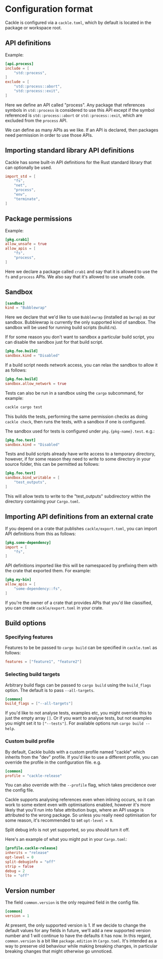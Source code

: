 # Configuration format

Cackle is configured via a `cackle.toml`, which by default is located in the package or workspace
root.

## API definitions

Example:

```toml
[api.process]
include = [
    "std::process",
]
exclude = [
    "std::process::abort",
    "std::process::exit",
]
```

Here we define an API called "process". Any package that references symbols in `std::process` is
considered to use this API except if the symbol referenced is `std::process::abort` or
`std::process::exit`, which are excluded from the `process` API.

We can define as many APIs as we like. If an API is declared, then packages need permission in order
to use those APIs.

## Importing standard library API definitions

Cackle has some built-in API definitions for the Rust standard library that can optionally be used.

```toml
import_std = [
    "fs",
    "net",
    "process",
    "env",
    "terminate",
]
```

## Package permissions

Example:

```toml
[pkg.crab1]
allow_unsafe = true
allow_apis = [
    "fs",
    "process",
]
```

Here we declare a package called `crab1` and say that it is allowed to use the `fs` and `process`
APIs. We also say that it's allowed to use unsafe code.

## Sandbox

```toml
[sandbox]
kind = "Bubblewrap"
```

Here we declare that we'd like to use `Bubblewrap` (installed as `bwrap`) as our sandbox. Bubblewrap
is currently the only supported kind of sandbox. The sandbox will be used for running build scripts
(build.rs).

If for some reason you don't want to sandbox a particular build script, you can disable the sandbox
just for that build script.

```toml
[pkg.foo.build]
sandbox.kind = "Disabled"
```

If a build script needs network access, you can relax the sandbox to allow it as follows:

```toml
[pkg.foo.build]
sandbox.allow_network = true
```

Tests can also be run in a sandbox using the `cargo` subcommand, for example:

```sh
cackle cargo test
```

This builds the tests, performing the same permission checks as doing `cackle check`, then runs the
tests, with a sandbox if one is configured.

The sandbox used for tests is configured under `pkg.{pkg-name}.test`. e.g.:

```toml
[pkg.foo.test]
sandbox.kind = "Disabled"
```

Tests and build scripts already have write access to a temporary directory, however, if for some
reason they need to write to some directory in your source folder, this can be permitted as follows:

```toml
[pkg.foo.test]
sandbox.bind_writable = [
    "test_outputs",
]
```

This will allow tests to write to the "test_outputs" subdirectory within the directory containing
your `Cargo.toml`.

## Importing API definitions from an external crate

If you depend on a crate that publishes `cackle/export.toml`, you can import API definitions from
this as follows:

```toml
[pkg.some-dependency]
import = [
    "fs",
]
```

API definitions imported like this will be namespaced by prefixing them with the crate that exported
them. For example:

```toml
[pkg.my-bin]
allow_apis = [
    "some-dependency::fs",
]
```

If you're the owner of a crate that provides APIs that you'd like classified, you can create
`cackle/export.toml` in your crate.

## Build options

### Specifying features

Features to be be passed to `cargo build` can be specified in `cackle.toml` as follows:

```toml
features = ["feature1", "feature2"]
```

### Selecting build targets

Arbitrary build flags can be passed to `cargo build` using the `build_flags` option. The default is
to pass `--all-targets`.

```toml
[common]
build_flags = ["--all-targets"]
```

If you'd like to not analyse tests, examples etc, you might override this to just the empty array
`[]`. Or if you want to analyse tests, but not examples you might set it to `["--tests"]`. For
available options run `cargo build --help`.

### Custom build profile

By default, Cackle builds with a custom profile named "cackle" which inherits from the "dev"
profile. If you'd like to use a different profile, you can override the profile in the configuration
file. e.g.

```toml
[common]
profile = "cackle-release"
```

You can also override with the `--profile` flag, which takes precidence over the config file.

Cackle supports analysing references even when inlining occurs, so it can work to some extent even
with optimisations enabled, however it's more likely that you'll run into false attribution bugs,
where an API usage is attributed to the wrong package. So unless you really need optimisation for
some reason, it's recommended to set `opt-level = 0`.

Split debug info is not yet supported, so you should turn it off.

Here's an example of what you might put in your `Cargo.toml`:

```toml
[profile.cackle-release]
inherits = "release"
opt-level = 0
split-debuginfo = "off"
strip = false
debug = 2
lto = "off"
```

## Version number

The field `common.version` is the only required field in the config file.

```toml
[common]
version = 1
```

At present, the only supported version is 1. If we decide to change the default values for any
fields in future, we'll add a new supported version number and 1 will continue to have the defaults
it has now. In this regard, `common.version` is a bit like `package.edition` in `Cargo.toml`. It's
intended as a way to preserve old behaviour while making breaking changes, in particular breaking
changes that might otherwise go unnoticed.
